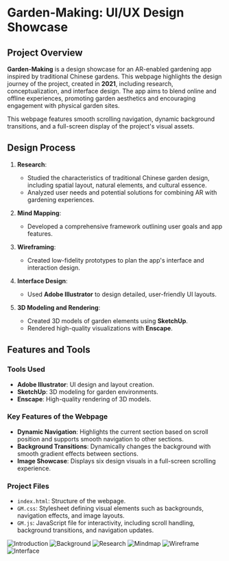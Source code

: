 # Garden-Making: UI/UX Design Showcase

## Project Overview

**Garden-Making** is a design showcase for an AR-enabled gardening app inspired by traditional Chinese gardens. This webpage highlights the design journey of the project, created in **2021**, including research, conceptualization, and interface design. The app aims to blend online and offline experiences, promoting garden aesthetics and encouraging engagement with physical garden sites.

This webpage features smooth scrolling navigation, dynamic background transitions, and a full-screen display of the project's visual assets.

## Design Process

1. **Research**:
   - Studied the characteristics of traditional Chinese garden design, including spatial layout, natural elements, and cultural essence.
   - Analyzed user needs and potential solutions for combining AR with gardening experiences.

2. **Mind Mapping**:
   - Developed a comprehensive framework outlining user goals and app features.

3. **Wireframing**:
   - Created low-fidelity prototypes to plan the app's interface and interaction design.

4. **Interface Design**:
   - Used **Adobe Illustrator** to design detailed, user-friendly UI layouts.

5. **3D Modeling and Rendering**:
   - Created 3D models of garden elements using **SketchUp**.
   - Rendered high-quality visualizations with **Enscape**.

## Features and Tools

### Tools Used
- **Adobe Illustrator**: UI design and layout creation.
- **SketchUp**: 3D modeling for garden environments.
- **Enscape**: High-quality rendering of 3D models.

### Key Features of the Webpage
- **Dynamic Navigation**: Highlights the current section based on scroll position and supports smooth navigation to other sections.
- **Background Transitions**: Dynamically changes the background with smooth gradient effects between sections.
- **Image Showcase**: Displays six design visuals in a full-screen scrolling experience.

### Project Files
- `index.html`: Structure of the webpage.
- `GM.css`: Stylesheet defining visual elements such as backgrounds, navigation effects, and image layouts.
- `GM.js`: JavaScript file for interactivity, including scroll handling, background transitions, and navigation updates.

![Introduction](0.png)
![Background](1.png)
![Research](2.png)
![Mindmap](3.png)
![Wireframe](4.png)
![Interface](5.png)
